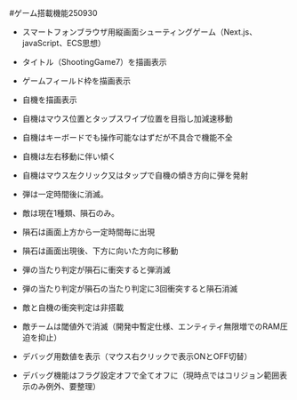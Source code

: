 #ゲーム搭載機能250930

- スマートフォンブラウザ用縦画面シューティングゲーム（Next.js、javaScript、ECS思想）
- タイトル（ShootingGame7）を描画表示
- ゲームフィールド枠を描画表示
- 自機を描画表示
- 自機はマウス位置とタップスワイプ位置を目指し加減速移動
- 自機はキーボードでも操作可能なはずだが不具合で機能不全
- 自機は左右移動に伴い傾く
- 自機はマウス左クリック又はタップで自機の傾き方向に弾を発射
- 弾は一定時間後に消滅。
- 敵は現在1種類、隕石のみ。
- 隕石は画面上方から一定時間毎に出現
- 隕石は画面出現後、下方に向いた方向に移動
- 弾の当たり判定が隕石に衝突すると弾消滅
- 弾の当たり判定が隕石の当たり判定に3回衝突すると隕石消滅
- 敵と自機の衝突判定は非搭載

- 敵チームは閾値外で消滅（開発中暫定仕様、エンティティ無限増でのRAM圧迫を抑止）
- デバッグ用数値を表示（マウス右クリックで表示ONとOFF切替）
- デバッグ機能はフラグ設定オフで全てオフに（現時点ではコリジョン範囲表示のみ例外、要整理）
